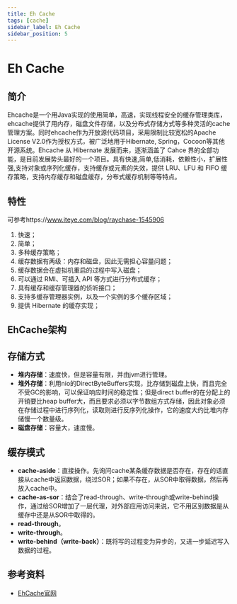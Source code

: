 ```yaml
---
title: Eh Cache
tags: [cache]
sidebar_label: Eh Cache
sidebar_position: 5
---
```


# Eh Cache

## 简介

Ehcache是一个用Java实现的使用简单，高速，实现线程安全的缓存管理类库，ehcache提供了用内存，磁盘文件存储，以及分布式存储方式等多种灵活的cache管理方案。同时ehcache作为开放源代码项目，采用限制比较宽松的Apache License V2.0作为授权方式，被广泛地用于Hibernate, Spring，Cocoon等其他开源系统。Ehcache 从 Hibernate 发展而来，逐渐涵盖了 Cahce 界的全部功能，是目前发展势头最好的一个项目。具有快速,简单,低消耗，依赖性小，扩展性强,支持对象或序列化缓存，支持缓存或元素的失效，提供 LRU、LFU 和 FIFO 缓存策略，支持内存缓存和磁盘缓存，分布式缓存机制等等特点。

## 特性

可参考https://www.iteye.com/blog/raychase-1545906
1. 快速； 
2. 简单；
3. 多种缓存策略； 
4. 缓存数据有两级：内存和磁盘，因此无需担心容量问题；
5. 缓存数据会在虚拟机重启的过程中写入磁盘；
6. 可以通过 RMI、可插入 API 等方式进行分布式缓存；
7. 具有缓存和缓存管理器的侦听接口；
8. 支持多缓存管理器实例，以及一个实例的多个缓存区域；
9. 提供 Hibernate 的缓存实现；

## EhCache架构

## 存储方式

* **堆内存储**：速度快，但是容量有限，并由jvm进行管理。
* **堆外存储**：利用nio的DirectByteBuffers实现，比存储到磁盘上快，而且完全不受GC的影响，可以保证响应时间的稳定性；但是direct buffer的在分配上的开销要比heap buffer大，而且要求必须以字节数组方式存储，因此对象必须在存储过程中进行序列化，读取则进行反序列化操作，它的速度大约比堆内存储慢一个数量级。
* **磁盘存储**：容量大，速度慢。

## 缓存模式

* **cache-aside**：直接操作。先询问cache某条缓存数据是否存在，存在的话直接从cache中返回数据，绕过SOR；如果不存在，从SOR中取得数据，然后再放入cache中。
* **cache-as-sor**：结合了read-through、write-through或write-behind操作，通过给SOR增加了一层代理，对外部应用访问来说，它不用区别数据是从缓存中还是从SOR中取得的。
* **read-through**。
* **write-through**。
* **write-behind（write-back）**：既将写的过程变为异步的，又进一步延迟写入数据的过程。

## 参考资料

* [EhCache官网](https://www.ehcache.org/)